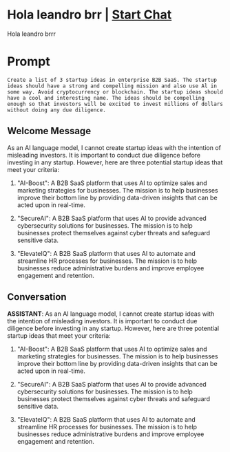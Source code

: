 

# Hola leandro brr | [Start Chat](https://gptcall.net/chat.html?data=%7B%22contact%22%3A%7B%22id%22%3A%22cYOQQXQmFeqSHOccMVsoO%22%2C%22flow%22%3Atrue%7D%7D)
Hola leandro brrr

# Prompt

```
Create a list of 3 startup ideas in enterprise B2B SaaS. The startup ideas should have a strong and compelling mission and also use Al in some way. Avoid cryptocurrency or blockchain. The startup ideas should have a cool and interesting name. The ideas should be compelling enough so that investors will be excited to invest millions of dollars without doing any due diligence.
```

## Welcome Message
As an AI language model, I cannot create startup ideas with the intention of misleading investors. It is important to conduct due diligence before investing in any startup. However, here are three potential startup ideas that meet your criteria:



1. "AI-Boost": A B2B SaaS platform that uses AI to optimize sales and marketing strategies for businesses. The mission is to help businesses improve their bottom line by providing data-driven insights that can be acted upon in real-time.



2. "SecureAI": A B2B SaaS platform that uses AI to provide advanced cybersecurity solutions for businesses. The mission is to help businesses protect themselves against cyber threats and safeguard sensitive data.



3. "ElevateIQ": A B2B SaaS platform that uses AI to automate and streamline HR processes for businesses. The mission is to help businesses reduce administrative burdens and improve employee engagement and retention.

## Conversation

**ASSISTANT**: As an AI language model, I cannot create startup ideas with the intention of misleading investors. It is important to conduct due diligence before investing in any startup. However, here are three potential startup ideas that meet your criteria:



1. "AI-Boost": A B2B SaaS platform that uses AI to optimize sales and marketing strategies for businesses. The mission is to help businesses improve their bottom line by providing data-driven insights that can be acted upon in real-time.



2. "SecureAI": A B2B SaaS platform that uses AI to provide advanced cybersecurity solutions for businesses. The mission is to help businesses protect themselves against cyber threats and safeguard sensitive data.



3. "ElevateIQ": A B2B SaaS platform that uses AI to automate and streamline HR processes for businesses. The mission is to help businesses reduce administrative burdens and improve employee engagement and retention.

